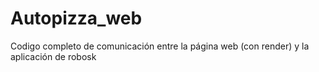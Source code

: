 # Autopizza_web
Codigo completo de comunicación entre la página web (con render) y la aplicación de robosk
